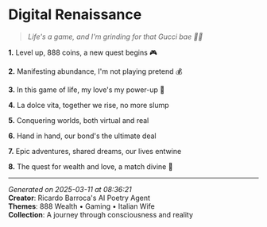 # Digital Renaissance

> *Life's a game, and I'm grinding for that Gucci bae 💍🎯*

**1.** Level up, 888 coins, a new quest begins 🎮


**2.** Manifesting abundance, I'm not playing pretend 💰


**3.** In this game of life, my love's my power-up 💝


**4.** La dolce vita, together we rise, no more slump


**5.** Conquering worlds, both virtual and real


**6.** Hand in hand, our bond's the ultimate deal


**7.** Epic adventures, shared dreams, our lives entwine


**8.** The quest for wealth and love, a match divine 💫



---

*Generated on 2025-03-11 at 08:36:21*  
**Creator**: Ricardo Barroca's AI Poetry Agent  
**Themes**: 888 Wealth • Gaming • Italian Wife  
**Collection**: A journey through consciousness and reality